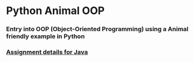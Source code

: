 # Python Animal OOP

### Entry into OOP (Object-Oriented Programming) using a Animal friendly example in Python

### [Assignment details for Java](https://git.exozet.com/ausbildung/assignments/assignment-10/-/blob/main/README.md)
